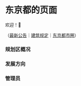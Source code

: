 # 东京都的页面

欢迎！👏

（[最新公告](/works/realms/dongjing/notice.md)｜[建筑规定](works/realms/dongjing/cons.md)｜[东京都市圈](works/realms/dongjing/metropolitan.md)）

### 规划区概况

### 发展方向

### 管理员